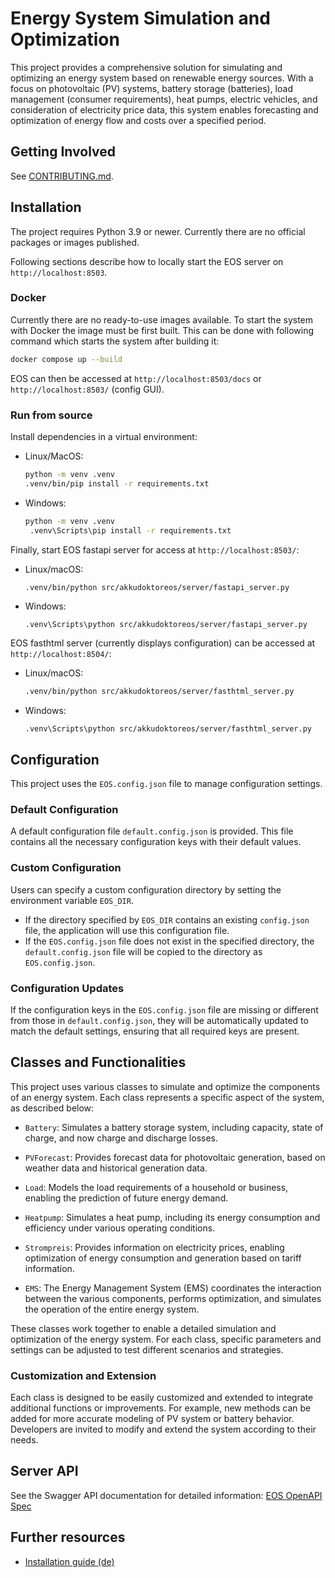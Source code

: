 # Energy System Simulation and Optimization

This project provides a comprehensive solution for simulating and optimizing an energy system based on renewable energy sources. With a focus on photovoltaic (PV) systems, battery storage (batteries), load management (consumer requirements), heat pumps, electric vehicles, and consideration of electricity price data, this system enables forecasting and optimization of energy flow and costs over a specified period.

## Getting Involved

See [CONTRIBUTING.md](CONTRIBUTING.md).

## Installation

The project requires Python 3.9 or newer. Currently there are no official packages or images published.

Following sections describe how to locally start the EOS server on `http://localhost:8503`.

### Docker

Currently there are no ready-to-use images available. To start the system with Docker the image must be first built. This can be done with following command which starts the system after building it:

```bash
docker compose up --build
```

EOS can then be accessed at `http://localhost:8503/docs` or `http://localhost:8503/` (config GUI).

### Run from source

Install dependencies in a virtual environment:

- Linux/MacOS:

  ```bash
  python -m venv .venv
  .venv/bin/pip install -r requirements.txt
  ```

- Windows:

  ```bash
  python -m venv .venv
   .venv\Scripts\pip install -r requirements.txt
  ```

Finally, start EOS fastapi server for access at `http://localhost:8503/`:

- Linux/macOS:

  ```bash
  .venv/bin/python src/akkudoktoreos/server/fastapi_server.py
  ```

- Windows:

  ```
  .venv\Scripts\python src/akkudoktoreos/server/fastapi_server.py
  ```

EOS fasthtml server (currently displays configuration) can be accessed at `http://localhost:8504/`:

- Linux/macOS:

  ```bash
  .venv/bin/python src/akkudoktoreos/server/fasthtml_server.py
  ```

- Windows:

  ```
  .venv\Scripts\python src/akkudoktoreos/server/fasthtml_server.py
  ```

## Configuration

This project uses the `EOS.config.json` file to manage configuration settings.

### Default Configuration

A default configuration file `default.config.json` is provided. This file contains all the necessary configuration keys with their default values.

### Custom Configuration

Users can specify a custom configuration directory by setting the environment variable `EOS_DIR`.

- If the directory specified by `EOS_DIR` contains an existing `config.json` file, the application will use this configuration file.
- If the `EOS.config.json` file does not exist in the specified directory, the `default.config.json` file will be copied to the directory as `EOS.config.json`.

### Configuration Updates

If the configuration keys in the `EOS.config.json` file are missing or different from those in `default.config.json`, they will be automatically updated to match the default settings, ensuring that all required keys are present.

## Classes and Functionalities

This project uses various classes to simulate and optimize the components of an energy system. Each class represents a specific aspect of the system, as described below:

- `Battery`: Simulates a battery storage system, including capacity, state of charge, and now charge and discharge losses.

- `PVForecast`: Provides forecast data for photovoltaic generation, based on weather data and historical generation data.

- `Load`: Models the load requirements of a household or business, enabling the prediction of future energy demand.

- `Heatpump`: Simulates a heat pump, including its energy consumption and efficiency under various operating conditions.

- `Strompreis`: Provides information on electricity prices, enabling optimization of energy consumption and generation based on tariff information.

- `EMS`: The Energy Management System (EMS) coordinates the interaction between the various components, performs optimization, and simulates the operation of the entire energy system.

These classes work together to enable a detailed simulation and optimization of the energy system. For each class, specific parameters and settings can be adjusted to test different scenarios and strategies.

### Customization and Extension

Each class is designed to be easily customized and extended to integrate additional functions or improvements. For example, new methods can be added for more accurate modeling of PV system or battery behavior. Developers are invited to modify and extend the system according to their needs.

## Server API

See the Swagger API documentation for detailed information: [EOS OpenAPI Spec](https://petstore3.swagger.io/?url=https://raw.githubusercontent.com/Akkudoktor-EOS/EOS/refs/heads/main/docs/akkudoktoreos/openapi.json)

## Further resources

- [Installation guide (de)](https://meintechblog.de/2024/09/05/andreas-schmitz-joerg-installiert-mein-energieoptimierungssystem/)
